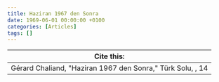 ```yaml
---
title: Haziran 1967 den Sonra
date: 1969-06-01 00:00:00 +0100
categories: [Articles]
tags: []
---
```




| Cite this:   |
|--------|
| Gérard Chaliand, "Haziran 1967 den Sonra," Türk Solu, , 14 


